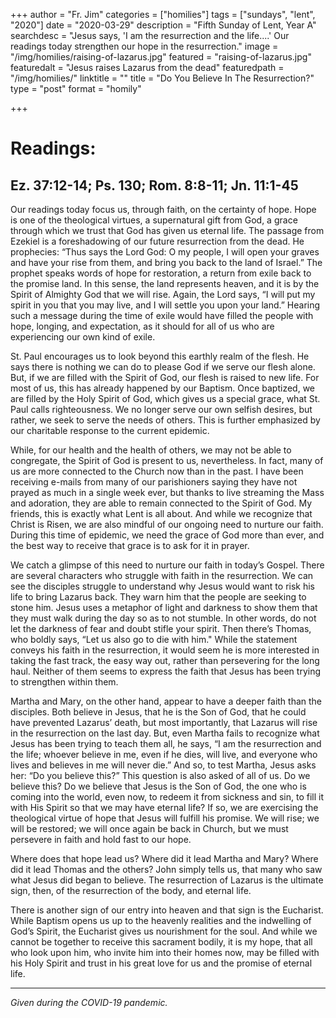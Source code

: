 +++
author = "Fr. Jim"
categories = ["homilies"]
tags = ["sundays", "lent", "2020"]
date = "2020-03-29"
description = "Fifth Sunday of Lent, Year A"
searchdesc = "Jesus says, 'I am the resurrection and the life....' Our readings today strengthen our hope in the resurrection."
image = "/img/homilies/raising-of-lazarus.jpg"
featured = "raising-of-lazarus.jpg"
featuredalt = "Jesus raises Lazarus from the dead"
featuredpath = "/img/homilies/"
linktitle = ""
title = "Do You Believe In The Resurrection?"
type = "post"
format = "homily"

+++

# Readings:
## Ez. 37:12-14; Ps. 130; Rom. 8:8-11; Jn. 11:1-45

Our readings today focus us, through faith, on the certainty of hope. Hope is one of the theological virtues, a supernatural gift from God, a grace through which we trust that God has given us eternal life. The passage from Ezekiel is a foreshadowing of our future resurrection from the dead. He prophecies: “Thus says the Lord God: O my people, I will open your graves and have your rise from them, and bring you back to the land of Israel.” The prophet speaks words of hope for restoration, a return from exile back to the promise land. In this sense, the land represents heaven, and it is by the Spirit of Almighty God that we will rise. Again, the Lord says, “I will put my spirit in you that you may live, and I will settle you upon your land.” Hearing such a message during the time of exile would have filled the people with hope, longing, and expectation, as it should for all of us who are experiencing our own kind of exile.

St. Paul encourages us to look beyond this earthly realm of the flesh. He says there is nothing we can do to please God if we serve our flesh alone. But, if we are filled with the Spirit of God, our flesh is raised to new life. For most of us, this has already happened by our Baptism. Once baptized, we are filled by the Holy Spirit of God, which gives us a special grace, what St. Paul calls righteousness. We no longer serve our own selfish desires, but rather, we seek to serve the needs of others. This is further emphasized by our charitable response to the current epidemic.

While, for our health and the health of others, we may not be able to congregate, the Spirit of God is present to us, nevertheless. In fact, many of us are more connected to the Church now than in the past. I have been receiving e-mails from many of our parishioners saying they have not prayed as much in a single week ever, but thanks to live streaming the Mass and adoration, they are able to remain connected to the Spirit of God. My friends, this is exactly what Lent is all about. And while we recognize that Christ is Risen, we are also mindful of our ongoing need to nurture our faith. During this time of epidemic, we need the grace of God more than ever, and the best way to receive that grace is to ask for it in prayer.

We catch a glimpse of this need to nurture our faith in today’s Gospel. There are several characters who struggle with faith in the resurrection. We can see the disciples struggle to understand why Jesus would want to risk his life to bring Lazarus back. They warn him that the people are seeking to stone him. Jesus uses a metaphor of light and darkness to show them that they must walk during the day so as to not stumble. In other words, do not let the darkness of fear and doubt stifle your spirit. Then there’s Thomas, who boldly says, “Let us also go to die with him." While the statement conveys his faith in the resurrection, it would seem he is more interested in taking the fast track, the easy way out, rather than persevering for the long haul. Neither of them seems to express the faith that Jesus has been trying to strengthen within them.

Martha and Mary, on the other hand, appear to have a deeper faith than the disciples. Both believe in Jesus, that he is the Son of God, that he could have prevented Lazarus’ death, but most importantly, that Lazarus will rise in the resurrection on the last day. But, even Martha fails to recognize what Jesus has been trying to teach them all, he says, “I am the resurrection and the life; whoever believe in me, even if he dies, will live, and everyone who lives and believes in me will never die.” And so, to test Martha, Jesus asks her: “Do you believe this?” This question is also asked of all of us. Do we believe this? Do we believe that Jesus is the Son of God, the one who is coming into the world, even now, to redeem it from sickness and sin, to fill it with His Spirit so that we may have eternal life? If so, we are exercising the theological virtue of hope that Jesus will fulfill his promise. We will rise; we will be restored; we will once again be back in Church, but we must persevere in faith and hold fast to our hope.

Where does that hope lead us? Where did it lead Martha and Mary? Where did it lead Thomas and the others? John simply tells us, that many who saw what Jesus did began to believe. The resurrection of Lazarus is the ultimate sign, then, of the resurrection of the body, and eternal life.

There is another sign of our entry into heaven and that sign is the Eucharist. While Baptism opens us up to the heavenly realities and the indwelling of God’s Spirit, the Eucharist gives us nourishment for the soul. And while we cannot be together to receive this sacrament bodily, it is my hope, that all who look upon him, who invite him into their homes now, may be filled with his Holy Spirit and trust in his great love for us and the promise of eternal life.

---
*Given during the COVID-19 pandemic.*